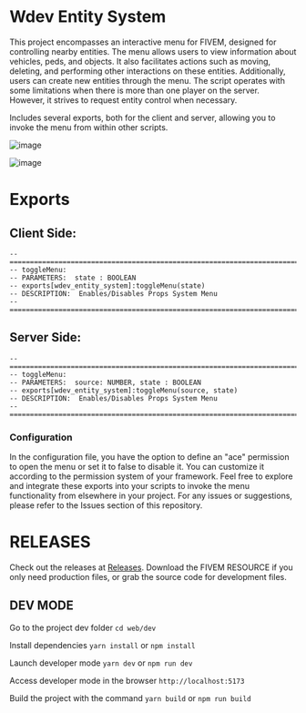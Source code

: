 # Wdev Entity System


This project encompasses an interactive menu for FIVEM, designed for controlling nearby entities. The menu allows users to view information about vehicles, peds, and objects. It also facilitates actions such as moving, deleting, and performing other interactions on these entities. Additionally, users can create new entities through the menu.
The script operates with some limitations when there is more than one player on the server. However, it strives to request entity control when necessary.

Includes several exports, both for the client and server, allowing you to invoke the menu from within other scripts.

![image](https://github.com/wesleyadryel/wdev_entity_system/assets/44826120/7a96e3bc-d3d8-4ce2-bc79-af845e4a5fba)

![image](https://github.com/wesleyadryel/wdev_entity_system/assets/44826120/857a2ce3-9cbe-4c23-9f11-c190a45a9736)


# Exports
## Client Side:
```
-- =============================================================================
-- toggleMenu:
-- PARAMETERS:  state : BOOLEAN
-- exports[wdev_entity_system]:toggleMenu(state)
-- DESCRIPTION:  Enables/Disables Props System Menu
-- =============================================================================
```

## Server Side:
```
-- =============================================================================
-- toggleMenu:
-- PARAMETERS:  source: NUMBER, state : BOOLEAN
-- exports[wdev_entity_system]:toggleMenu(source, state)
-- DESCRIPTION:  Enables/Disables Props System Menu
-- =============================================================================
```

### Configuration
In the configuration file, you have the option to define an "ace" permission to open the menu or set it to false to disable it. You can customize it according to the permission system of your framework.
Feel free to explore and integrate these exports into your scripts to invoke the menu functionality from elsewhere in your project.
For any issues or suggestions, please refer to the Issues section of this repository.

# RELEASES
Check out the releases at [Releases](https://github.com/wesleyadryel/wdev_entity_system/releases). Download the FIVEM RESOURCE if you only need production files, or grab the source code for development files.

## DEV MODE
Go to the project dev folder
```cd web/dev```

Install dependencies
```yarn install``` or ```npm install```

Launch developer mode
```yarn dev``` or ```npm run dev```

Access developer mode in the browser
```http://localhost:5173```

Build the project with the command
```yarn build``` or ```npm run build```

